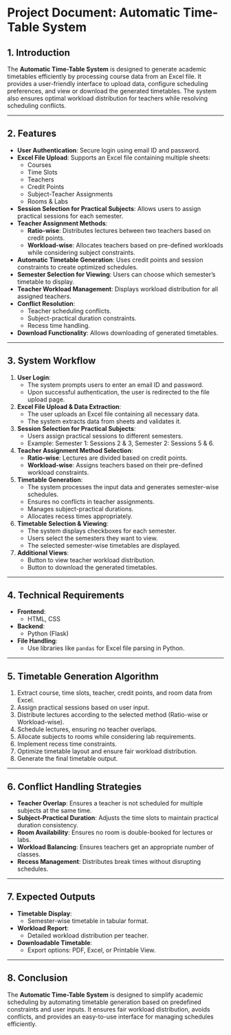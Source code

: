 # Project Document: Automatic Time-Table System

## 1. Introduction
The **Automatic Time-Table System** is designed to generate academic timetables efficiently by processing course data from an Excel file. It provides a user-friendly interface to upload data, configure scheduling preferences, and view or download the generated timetables. The system also ensures optimal workload distribution for teachers while resolving scheduling conflicts.

---

## 2. Features
- **User Authentication**: Secure login using email ID and password.
- **Excel File Upload**: Supports an Excel file containing multiple sheets:
  - Courses
  - Time Slots
  - Teachers
  - Credit Points
  - Subject-Teacher Assignments
  - Rooms & Labs
- **Session Selection for Practical Subjects**: Allows users to assign practical sessions for each semester.
- **Teacher Assignment Methods**:
  - **Ratio-wise**: Distributes lectures between two teachers based on credit points.
  - **Workload-wise**: Allocates teachers based on pre-defined workloads while considering subject constraints.
- **Automatic Timetable Generation**: Uses credit points and session constraints to create optimized schedules.
- **Semester Selection for Viewing**: Users can choose which semester’s timetable to display.
- **Teacher Workload Management**: Displays workload distribution for all assigned teachers.
- **Conflict Resolution**:
  - Teacher scheduling conflicts.
  - Subject-practical duration constraints.
  - Recess time handling.
- **Download Functionality**: Allows downloading of generated timetables.

---

## 3. System Workflow
1. **User Login**:
   - The system prompts users to enter an email ID and password.
   - Upon successful authentication, the user is redirected to the file upload page.
2. **Excel File Upload & Data Extraction**:
   - The user uploads an Excel file containing all necessary data.
   - The system extracts data from sheets and validates it.
3. **Session Selection for Practical Subjects**:
   - Users assign practical sessions to different semesters.
   - Example: Semester 1: Sessions 2 & 3, Semester 2: Sessions 5 & 6.
4. **Teacher Assignment Method Selection**:
   - **Ratio-wise**: Lectures are divided based on credit points.
   - **Workload-wise**: Assigns teachers based on their pre-defined workload constraints.
5. **Timetable Generation**:
   - The system processes the input data and generates semester-wise schedules.
   - Ensures no conflicts in teacher assignments.
   - Manages subject-practical durations.
   - Allocates recess times appropriately.
6. **Timetable Selection & Viewing**:
   - The system displays checkboxes for each semester.
   - Users select the semesters they want to view.
   - The selected semester-wise timetables are displayed.
7. **Additional Views**:
   - Button to view teacher workload distribution.
   - Button to download the generated timetables.

---

## 4. Technical Requirements
- **Frontend**:
  - HTML, CSS
- **Backend**:
  - Python (Flask)
- **File Handling**:
  - Use libraries like `pandas` for Excel file parsing in Python.

---

## 5. Timetable Generation Algorithm
1. Extract course, time slots, teacher, credit points, and room data from Excel.
2. Assign practical sessions based on user input.
3. Distribute lectures according to the selected method (Ratio-wise or Workload-wise).
4. Schedule lectures, ensuring no teacher overlaps.
5. Allocate subjects to rooms while considering lab requirements.
6. Implement recess time constraints.
7. Optimize timetable layout and ensure fair workload distribution.
8. Generate the final timetable output.

---

## 6. Conflict Handling Strategies
- **Teacher Overlap**: Ensures a teacher is not scheduled for multiple subjects at the same time.
- **Subject-Practical Duration**: Adjusts the time slots to maintain practical duration consistency.
- **Room Availability**: Ensures no room is double-booked for lectures or labs.
- **Workload Balancing**: Ensures teachers get an appropriate number of classes.
- **Recess Management**: Distributes break times without disrupting schedules.

---

## 7. Expected Outputs
- **Timetable Display**:
  - Semester-wise timetable in tabular format.
- **Workload Report**:
  - Detailed workload distribution per teacher.
- **Downloadable Timetable**:
  - Export options: PDF, Excel, or Printable View.

---

## 8. Conclusion
The **Automatic Time-Table System** is designed to simplify academic scheduling by automating timetable generation based on predefined constraints and user inputs. It ensures fair workload distribution, avoids conflicts, and provides an easy-to-use interface for managing schedules efficiently.
